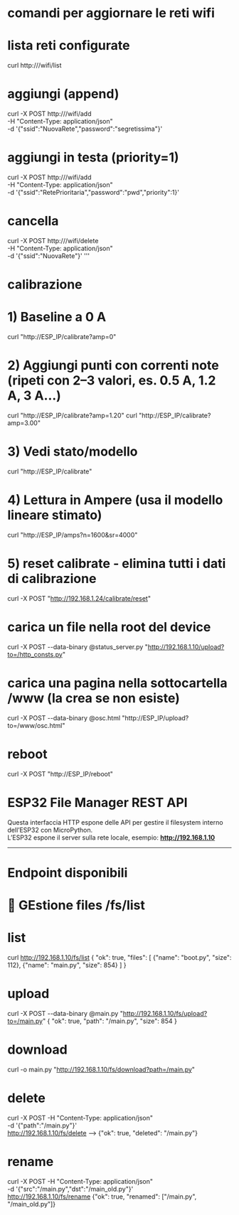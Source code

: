 # comandi per aggiornare le reti wifi

# lista reti configurate
curl http://<IP-ESP>/wifi/list

# aggiungi (append)
curl -X POST http://<IP-ESP>/wifi/add \
  -H "Content-Type: application/json" \
  -d '{"ssid":"NuovaRete","password":"segretissima"}'

# aggiungi in testa (priority=1)
curl -X POST http://<IP-ESP>/wifi/add \
  -H "Content-Type: application/json" \
  -d '{"ssid":"RetePrioritaria","password":"pwd","priority":1}'

# cancella
curl -X POST http://<IP-ESP>/wifi/delete \
  -H "Content-Type: application/json" \
  -d '{"ssid":"NuovaRete"}'
'''

# calibrazione
# 1) Baseline a 0 A
curl "http://ESP_IP/calibrate?amp=0"

# 2) Aggiungi punti con correnti note (ripeti con 2–3 valori, es. 0.5 A, 1.2 A, 3 A…)
curl "http://ESP_IP/calibrate?amp=1.20"
curl "http://ESP_IP/calibrate?amp=3.00"

# 3) Vedi stato/modello
curl "http://ESP_IP/calibrate"

# 4) Lettura in Ampere (usa il modello lineare stimato)
curl "http://ESP_IP/amps?n=1600&sr=4000"

# 5) reset calibrate - elimina tutti i dati di calibrazione
curl -X POST "http://192.168.1.24/calibrate/reset"




# carica un file nella root del device
curl -X POST --data-binary @status_server.py "http://192.168.1.10/upload?to=/http_consts.py"

# carica una pagina nella sottocartella /www (la crea se non esiste)
curl -X POST --data-binary @osc.html "http://ESP_IP/upload?to=/www/osc.html"


# reboot
curl -X POST "http://ESP_IP/reboot"


# ESP32 File Manager REST API

Questa interfaccia HTTP espone delle API per gestire il filesystem interno dell’ESP32 con MicroPython.  
L’ESP32 espone il server sulla rete locale, esempio: **http://192.168.1.10**

---

# Endpoint disponibili

# 📂 GEstione files /fs/list  

# list
curl http://192.168.1.10/fs/list
{
  "ok": true,
  "files": [
    {"name": "boot.py", "size": 112},
    {"name": "main.py", "size": 854}
  ]
}

# upload
curl -X POST --data-binary @main.py "http://192.168.1.10/fs/upload?to=/main.py"
{
  "ok": true,
  "path": "/main.py",
  "size": 854
}

# download
curl -o main.py "http://192.168.1.10/fs/download?path=/main.py"

# delete
curl -X POST -H "Content-Type: application/json" \
     -d '{"path":"/main.py"}' \
     http://192.168.1.10/fs/delete -->
{"ok": true, "deleted": "/main.py"}

# rename
curl -X POST -H "Content-Type: application/json" \
     -d '{"src":"/main.py","dst":"/main_old.py"}' \
     http://192.168.1.10/fs/rename
{"ok": true, "renamed": ["/main.py", "/main_old.py"]}

